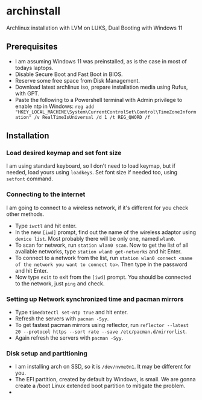 # archinstall
Archlinux installation with LVM on LUKS, Dual Booting with Windows 11

## Prerequisites
- I am assuming Windows 11 was preinstalled, as is the case in most of todays laptops.
- Disable Secure Boot and Fast Boot in BIOS.
- Reserve some free space from Disk Management.
- Download latest archlinux iso, prepare installation media using Rufus, with GPT.
- Paste the following to a Powershell terminal with Admin privilege to enable ntp in Windows:
 ```reg add "HKEY_LOCAL_MACHINE\System\CurrentControlSet\Control\TimeZoneInformation" /v RealTimeIsUniversal /d 1 /t REG_QWORD /f```

## Installation
### Load desired keymap and set font size
I am using standard keyboard, so I don't need to load keymap, but if needed, load yours using ```loadkeys```. Set font size if needed too, using ```setfont``` command.
### Connecting to the internet
I am going to connect to a wireless network, if it's different for you check other methods.
- Type ```iwctl``` and hit enter.
- In the new ```[iwd]``` prompt, find out the name of the wireless adaptor using ```device list```. Most probably there will be only one, named ```wlan0```.
- To scan for network, run ```station wlan0 scan```. Now to get the list of all available networks, type ```station wlan0 get-networks``` and hit Enter.
- To connect to a network from the list, run ```station wlan0 connect <name of the network you want to connect to>```. Then type in the password and hit Enter.
- Now type ```exit``` to exit from the ```[iwd]``` prompt. You should be connected to the network, just ```ping``` and check.
### Setting up Network synchronized time and pacman mirrors
- Type ```timedatectl set-ntp true``` and hit enter.
- Refresh the servers with ```pacman -Syy```.
- To get fastest pacman mirrors using reflector, run ```reflector --latest 20 --protocol https --sort rate --save /etc/pacman.d/mirrorlist```.
- Again refresh the servers with ```pacman -Syy```.
### Disk setup and partitioning
- I am installing arch on SSD, so it is ```/dev/nvme0n1```. It may be different for you.
- The EFI partition, created by default by Windows, is small. We are gonna create a /boot Linux extended boot partition to mitigate the problem.
- 
